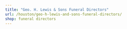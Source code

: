 ```yaml
---
title: "Geo. H. Lewis & Sons Funeral Directors"
url: /houston/geo-h-lewis-and-sons-funeral-directors/
shop: funeral directors
---
```

